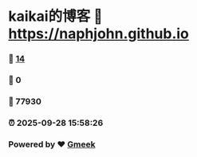 # kaikai的博客 :link: https://naphjohn.github.io 
### :page_facing_up: [14](https://naphjohn.github.io/tag.html) 
### :speech_balloon: 0 
### :hibiscus: 77930 
### :alarm_clock: 2025-09-28 15:58:26 
### Powered by :heart: [Gmeek](https://github.com/Meekdai/Gmeek)
